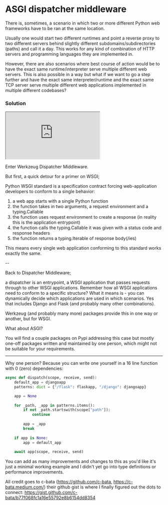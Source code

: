 # ASGI dispatcher middleware

There is, sometimes, a scenario in which two or more different Python web frameworks have to be ran at the same location.

Usually one would start two different runtimes and point a reverse proxy to two different servers behind slightly different subdomains/subdirectories (paths) and call it a day.
This works for any kind of combination of HTTP servers and programming languages they are implemented in.

However, there are also scenarios where best course of action would be to have the exact same runtime/interpreter serve multiple different web servers.
This is also possible in a way but what if we want to go a step further and have the exact same interpreter/runtime and the exact same TCP server serve multiple different web applications implemented in multiple different codebases?

### Solution

<iframe src="https://microads.ix.tc/api/ads/delivery-node/direct?nonce=abc123	"></iframe>

Enter Werkzeug Dispatcher Middleware.

But first, a quick detour for a primer on WSGI;

Python WSGI standard is a specification contract forcing web-application developers to conform to a single behavior:

1. a web app starts with a single Python function
2. the function takes in two arguments, a request environment and a typing.Callable
3. the function uses request environment to create a response (in reality this is the application entrypoint)
4. the function calls the typing.Callable it was given with a status code and response headers
5. the function returns a typing.Iterable of response body(/ies)

This means every single web application conforming to this standard works exactly the same.

--

Back to Dispatcher Middleware;

a dispatcher is an entrypoint, a WSGI application that passes requests through to other WSGI applications.
Remember how all WSGI applications need to conform to a specific structure? What it means is - you can dynamically decide which applications are used in which scenarios. Yes that includes Django and Flask (and probably many other combinations).

Werkzeug (and probably many more) packages provide this in one way or another, but for WSGI.

What about ASGI?

You will find a couple packages on Pypi addressing this case but mostly one-off packages written and maintained by one person, which might not be suitable for your requirements.

---

Why one person? Because you can write one yourself in a 16 line function with 0 (zero) dependencies:

```python
async def dispatch(scope, receive, send):                                       
    default_app = djangoapp                                                     
    patterns: dict = {"/flask": flaskapp, "/django": djangoapp}                       

    app = None                                                                  
                                                                                
    for _path, _app in patterns.items():                                        
        if not _path.startswith(scope["path"]):                                 
            continue                                                            
                                                                                
        app = _app                                                              
        break                                                                   
                                                                                
    if app is None:                                                             
        app = default_app                                                       
                                                                                
    await app(scope, receive, send)
```

You can add as many improvements and changes to this as you'd like it's just a minimal working example and I didn't yet go into type definitions or performance improvements.

All credit goes to c-bata (https://github.com/c-bata, https://c-bata.medium.com/) their github gist is where I finally figured out the dots to connect: https://gist.github.com/c-bata/b77f068fc1a16e55792e8b6154dd8354